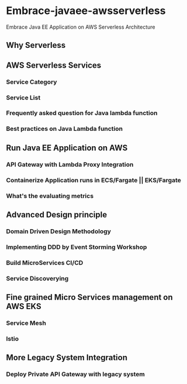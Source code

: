 # Embrace-javaee-awsserverless
Embrace Java EE Application on AWS Serverless Architecture

## Why Serverless

## AWS Serverless Services
### Service Category
### Service List
### Frequently asked question for Java lambda function
### Best practices on Java Lambda function

## Run Java EE Application on AWS
### API Gateway with Lambda Proxy Integration
### Containerize Application runs in ECS/Fargate || EKS/Fargate
### What's the evaluating metrics

## Advanced Design principle
### Domain Driven Design Methodology
### Implementing DDD by Event Storming Workshop
### Build MicroServices CI/CD
### Service Discoverying

## Fine grained Micro Services management on AWS EKS
### Service Mesh
### Istio

## More Legacy System Integration
### Deploy Private API Gateway with legacy system
